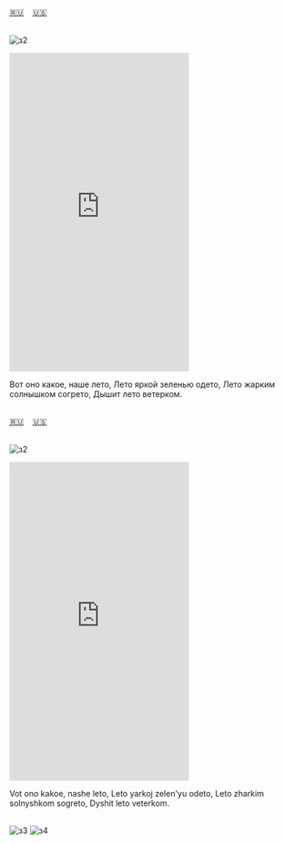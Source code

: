 <span id="ru"><a href='#ru'>🇷🇺</a> &nbsp;&nbsp;&nbsp;<a href='#en'>🇺🇸</a> &nbsp;&nbsp;&nbsp;</span><br><br>

![з2](https://github.com/user-attachments/assets/817c12e3-d98c-4639-ac03-faf2f0e2f2ac)

<iframe width="315" height="560" src="https://www.youtube.com/embed/YIzMyv-swVE" frameborder="0" allow="accelerometer; autoplay; clipboard-write; encrypted-media; gyroscope; picture-in-picture; web-share"allowfullscreen></iframe>

Вот оно какое, наше лето,
Лето яркой зеленью одето,
Лето жарким солнышком согрето,
Дышит лето ветерком.<br><br>

<span id="en"><a href='#ru'>🇷🇺</a> &nbsp;&nbsp;&nbsp;<a href='#en'>🇺🇸</a> &nbsp;&nbsp;&nbsp;</span><br><br>

![з2](https://github.com/user-attachments/assets/817c12e3-d98c-4639-ac03-faf2f0e2f2ac)

<iframe width="315" height="560" src="https://www.youtube.com/embed/lrH4NdEJqTw" frameborder="0" allow="accelerometer; autoplay; clipboard-write; encrypted-media; gyroscope; picture-in-picture; web-share"allowfullscreen></iframe>

Vot ono kakoe, nashe leto,
Leto yarkoj zelen'yu odeto,
Leto zharkim solnyshkom sogreto,
Dyshit leto veterkom.<br><br>

![з3](https://github.com/user-attachments/assets/2ab16e2a-4a0f-4bc4-b43d-3ab91cd185ba)
![з4](https://github.com/user-attachments/assets/73462f84-7e6c-4b96-b84c-202651336028)
